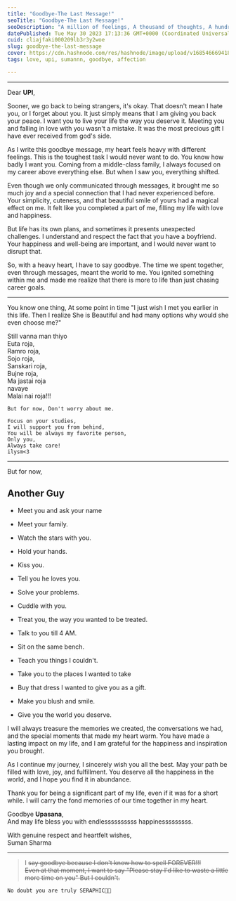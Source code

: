 ```yaml
---
title: "Goodbye-The Last Message!"
seoTitle: "Goodbye-The Last Message!"
seoDescription: "A million of feelings, A thousand of thoughts, A hundred of memories. All for one person💚"
datePublished: Tue May 30 2023 17:13:36 GMT+0000 (Coordinated Universal Time)
cuid: cliajfaki000209lb3r3y2woe
slug: goodbye-the-last-message
cover: https://cdn.hashnode.com/res/hashnode/image/upload/v1685466694183/418fb6cf-2f0b-4948-9acd-f3dbcf2bbd9d.png
tags: love, upi, sumannn, goodbye, affection

---
```


---

Dear **UPI**,

Sooner, we go back to being strangers, it's okay. That doesn't mean I hate you, or I forget about you. It just simply means that I am giving you back your peace. I want you to live your life the way you deserve it. Meeting you and falling in love with you wasn't a mistake. It was the most precious gift I have ever received from god's side.

As I write this goodbye message, my heart feels heavy with different feelings. This is the toughest task I would never want to do. You know how badly I want you. Coming from a middle-class family, I always focused on my career above everything else. But when I saw you, everything shifted.

Even though we only communicated through messages, it brought me so much joy and a special connection that I had never experienced before. Your simplicity, cuteness, and that beautiful smile of yours had a magical effect on me. It felt like you completed a part of me, filling my life with love and happiness.

But life has its own plans, and sometimes it presents unexpected challenges. I understand and respect the fact that you have a boyfriend. Your happiness and well-being are important, and I would never want to disrupt that.

So, with a heavy heart, I have to say goodbye. The time we spent together, even through messages, meant the world to me. You ignited something within me and made me realize that there is more to life than just chasing career goals.

---

You know one thing, At some point in time "I just wish I met you earlier in this life. Then I realize She is Beautiful and had many options why would she even choose me?"

Still vanna man thiyo  
Euta roja,  
Ramro roja,  
Sojo roja,  
Sanskari roja,  
Bujne roja,  
Ma jastai roja  
navaye  
Malai nai roja!!!

`But for now, Don't worry about me.`

`Focus on your studies,`  
`I will support you from behind,`  
`You will be always my favorite person,`  
`Only you,`  
`Always take care!`  
`ilysm<3`

---

But for now,

## Another Guy

* Meet you and ask your name
    
* Meet your family.
    
* Watch the stars with you.
    
* Hold your hands.
    
* Kiss you.
    
* Tell you he loves you.
    
* Solve your problems.
    
* Cuddle with you.
    
* Treat you, the way you wanted to be treated.
    
* Talk to you till 4 AM.
    
* Sit on the same bench.
    
* Teach you things I couldn't.
    
* Take you to the places I wanted to take
    
* Buy that dress I wanted to give you as a gift.
    
* Make you blush and smile.
    
* Give you the world you deserve.
    

I will always treasure the memories we created, the conversations we had, and the special moments that made my heart warm. You have made a lasting impact on my life, and I am grateful for the happiness and inspiration you brought.

As I continue my journey, I sincerely wish you all the best. May your path be filled with love, joy, and fulfillment. You deserve all the happiness in the world, and I hope you find it in abundance.

Thank you for being a significant part of my life, even if it was for a short while. I will carry the fond memories of our time together in my heart.

Goodbye **Upasana**,  
And may life bless you with endlessssssssss happinesssssssss.

With genuine respect and heartfelt wishes,  
Suman Sharma

---

> I <s>say goodbye because I don't know how to spell FOREVER!!!<br>Even at that moment, I want to say "Please stay I'd like to waste a little more time on you" But I couldn't.</s>

```javascript
No doubt you are truly SERAPHIC🧚🏻
```